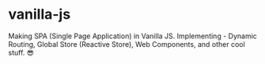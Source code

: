 # vanilla-js

Making SPA (Single Page Application) in Vanilla JS. Implementing - Dynamic Routing, Global Store (Reactive Store), Web Components, and other cool stuff. 😎
